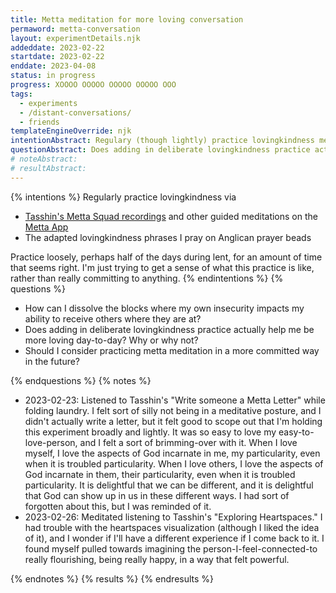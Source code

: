 ```yaml
---
title: Metta meditation for more loving conversation
permaword: metta-conversation
layout: experimentDetails.njk
addeddate: 2023-02-22
startdate: 2023-02-22
enddate: 2023-04-08
status: in progress
progress: XOOOO OOOOO OOOOO OOOOO OOO
tags: 
  - experiments
  - /distant-conversations/
  - friends
templateEngineOverride: njk
intentionAbstract: Regulary (though lightly) practice lovingkindness meditation. 
questionAbstract: Does adding in deliberate lovingkindness practice actually help me be more loving day-to-day?
# noteAbstract:
# resultAbstract:
---
```


{% intentions %}
Regularly practice lovingkindness via

* [Tasshin's Metta Squad recordings](https://tasshin.com/metta-recordings/) and other guided meditations on the [Metta App](https://metta-app.com/)
* The adapted lovingkindness phrases I pray on Anglican prayer beads

Practice loosely, perhaps half of the days during lent, for an amount of time that seems right. I'm just trying to get a sense of what this practice is like, rather than really committing to anything.
{% endintentions %}
{% questions %}

* How can I dissolve the blocks where my own insecurity impacts my ability to receive others where they are at?
* Does adding in deliberate lovingkindness practice actually help me be more loving day-to-day? Why or why not?
* Should I consider practicing metta meditation in a more committed way in the future?

{% endquestions %}
{% notes %}

* 2023-02-23: Listened to Tasshin's "Write someone a Metta Letter" while folding laundry. I felt sort of silly not being in a meditative posture, and I didn't actually write a letter, but it felt good to scope out that I'm holding this experiment broadly and lightly. It was so easy to love my easy-to-love-person, and I felt a sort of brimming-over with it. When I love myself, I love the aspects of God incarnate in me, my particularity, even when it is troubled particularity. When I love others, I love the aspects of God incarnate in them, their particularity, even when it is troubled particularity. It is delightful that we can be different, and it is delightful that God can show up in us in these different ways. I had sort of forgotten about this, but I was reminded of it.
* 2023-02-26: Meditated listening to Tasshin's "Exploring Heartspaces." I had trouble with the heartspaces visualization (although I liked the idea of it), and I wonder if I'll have a different experience if I come back to it. I found myself pulled towards imagining the person-I-feel-connected-to really flourishing, being really happy, in a way that felt powerful.

{% endnotes %}
{% results %}
{% endresults %}
